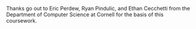 Thanks go out to Eric Perdew, Ryan Pindulic, and Ethan Cecchetti from the Department of Computer Science at Cornell for the basis of this coursework.